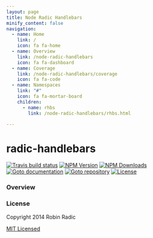 ```yaml
---
layout: page
title: Node Radic Handlebars
minify_content: false
navigation:
  - name: Home
    link: /
    icon: fa fa-home
  - name: Overview
    link: /node-radic-handlebars
    icon: fa fa-dashboard
  - name: Coverage
    link: /node-radic-handlebars/coverage
    icon: fa fa-code
  - name: Namespaces
    link: "#"
    icon: fa fa-mortar-board
    children:
      - name: rhbs
        link: /node-radic-handlebars/rhbs.html

---
```

# radic-handlebars
[![Travis build status](https://img.shields.io/travis/RobinRadic/node-radic-handlebars.svg)](http://travis-ci.org/RobinRadic/node-radic-handlebars)
[![NPM Version](https://img.shields.io/npm/v/radic-handlebars.svg)](http://npmjs.org/package/radic-handlebars)
[![NPM Downloads](https://img.shields.io/npm/dm/radic-handlebars.svg)](http://npmjs.org/package/radic-handlebars)
[![Goto documentation](http://img.shields.io/badge/goto-documentation-orange.svg)](http://robin.radic.nl/node-radic-handlebars)
[![Goto repository](http://img.shields.io/badge/goto-repository-orange.svg)](https://github.com/robinradic/node-radic-handlebars)
[![License](http://img.shields.io/badge/license-MIT-blue.svg)](http://radic.mit-license.org)


### Overview



### License
Copyright 2014 Robin Radic 

[MIT Licensed](http://radic.mit-license.org)


